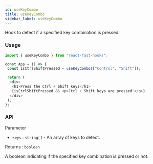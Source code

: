 ```yaml
---
id: useKeyCombo
title: useKeyCombo
sidebar_label: useKeyCombo
---
```


Hook to detect if a specified key combination is pressed.

### Usage

```typescript
import { useKeyCombo } from "react-fast-hooks";

const App = () => {
 const isCtrlShiftPressed = useKeyCombo(["Control", "Shift"]);

 return (
  <div>
   <h1>Press the Ctrl + Shift keys</h1>
   {isCtrlShiftPressed && <p>Ctrl + Shift keys are pressed!</p>}
  </div>
 );
};
```

### API

Parameter

- `keys` : `string[]` - An array of keys to detect.

Returns : `boolean`

A boolean indicating if the specified key combination is pressed or not.
